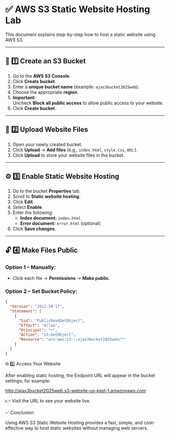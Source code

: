 # ✅ AWS S3 Static Website Hosting Lab

This document explains step-by-step how to host a static website using AWS S3.

---

## 🚀 1️⃣ Create an S3 Bucket

1. Go to the **AWS S3 Console**.
2. Click **Create bucket**.
3. Enter a **unique bucket name** (example: `ajas3bucket2025web`).
4. Choose the appropriate **region**.
5. **Important:**  
   Uncheck **Block all public access** to allow public access to your website.
6. Click **Create bucket**.

---

## 💾 2️⃣ Upload Website Files

1. Open your newly created bucket.
2. Click **Upload** → **Add files** (e.g., `index.html`, `style.css`, etc.).
3. Click **Upload** to store your website files in the bucket.

---

## ⚙️ 3️⃣ Enable Static Website Hosting

1. Go to the bucket **Properties** tab.
2. Scroll to **Static website hosting**.
3. Click **Edit**.
4. Select **Enable**.
5. Enter the following:
   - **Index document:** `index.html`
   - **Error document:** `error.html` (optional)
6. Click **Save changes**.

---

## 🔓 4️⃣ Make Files Public

### Option 1 – Manually:
- Click each file → **Permissions** → **Make public**.

### Option 2 – Set Bucket Policy:

```json
{
  "Version": "2012-10-17",
  "Statement": [
    {
      "Sid": "PublicReadGetObject",
      "Effect": "Allow",
      "Principal": "*",
      "Action": "s3:GetObject",
      "Resource": "arn:aws:s3:::ajas3bucket2025web/*"
    }
  ]
}
```

🌐 5️⃣ Access Your Website

After enabling static hosting, the Endpoint URL will appear in the bucket settings, for example:

http://ajas3bucket2025web.s3-website-us-east-1.amazonaws.com


👉 Visit the URL to see your website live.

✅ Conclusion

Using AWS S3 Static Website Hosting provides a fast, simple, and cost-effective way to host static websites without managing web servers.


